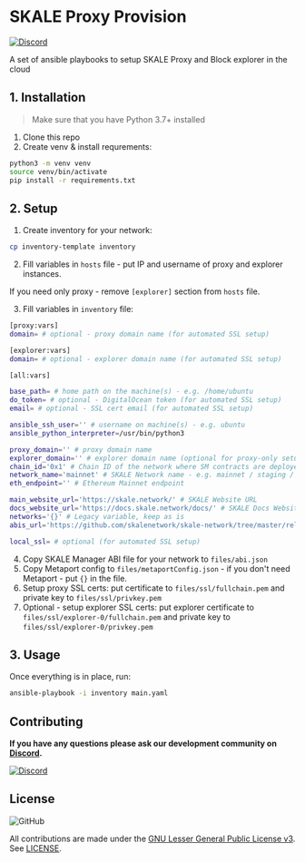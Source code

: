 # SKALE Proxy Provision

[![Discord](https://img.shields.io/discord/534485763354787851.svg)](https://discord.gg/vvUtWJB)

A set of ansible playbooks to setup SKALE Proxy and Block explorer in the cloud

## 1. Installation

> Make sure that you have Python 3.7+ installed

1. Clone this repo
2. Create venv & install requrements:

```bash
python3 -m venv venv
source venv/bin/activate
pip install -r requirements.txt 
```

## 2. Setup

1. Create inventory for your network:

```bash
cp inventory-template inventory
```

2. Fill variables in `hosts` file - put IP and username of proxy and explorer instances. 

If you need only proxy - remove `[explorer]` section from `hosts` file.

3. Fill variables in `inventory` file:

```bash
[proxy:vars]
domain= # optional - proxy domain name (for automated SSL setup)

[explorer:vars]
domain= # optional - explorer domain name (for automated SSL setup)

[all:vars]

base_path= # home path on the machine(s) - e.g. /home/ubuntu
do_token= # optional - DigitalOcean token (for automated SSL setup)
email= # optional - SSL cert email (for automated SSL setup)

ansible_ssh_user='' # username on machine(s) - e.g. ubuntu
ansible_python_interpreter=/usr/bin/python3

proxy_domain='' # proxy domain name
explorer_domain='' # explorer domain name (optional for proxy-only setup)
chain_id='0x1' # Chain ID of the network where SM contracts are deployed - e.g. 0x1
network_name='mainnet' # SKALE Network name - e.g. mainnet / staging / etc
eth_endpoint='' # Ethereum Mainnet endpoint

main_website_url='https://skale.network/' # SKALE Website URL
docs_website_url='https://docs.skale.network/docs/' # SKALE Docs Website URL
networks='{}' # Legacy variable, keep as is
abis_url='https://github.com/skalenetwork/skale-network/tree/master/releases/mainnet' # URL of SM contracts ABI

local_ssl= # optional (for automated SSL setup)
```

4. Copy SKALE Manager ABI file for your network to `files/abi.json`
5. Copy Metaport config to `files/metaportConfig.json` - if you don't need Metaport - put `{}` in the file.
6. Setup proxy SSL certs: put certificate to `files/ssl/fullchain.pem` and private key to `files/ssl/privkey.pem`
7. Optional - setup explorer SSL certs: put explorer certificate to `files/ssl/explorer-0/fullchain.pem` and private key to `files/ssl/explorer-0/privkey.pem`

## 3. Usage

Once everything is in place, run:

```bash
ansible-playbook -i inventory main.yaml
```

## Contributing

**If you have any questions please ask our development community on [Discord](https://discord.gg/vvUtWJB).**

[![Discord](https://img.shields.io/discord/534485763354787851.svg)](https://discord.gg/vvUtWJB)

## License

![GitHub](https://img.shields.io/github/license/skalenetwork/skale.py.svg)

All contributions are made under the [GNU Lesser General Public License v3](https://www.gnu.org/licenses/lgpl-3.0.en.html). See [LICENSE](LICENSE).